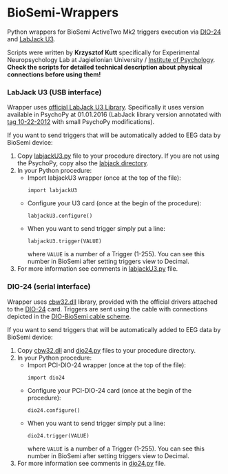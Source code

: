 # BioSemi-Wrappers

Python wrappers for BioSemi ActiveTwo Mk2 triggers execution via [DIO-24] and [LabJack U3].

Scripts were written by **Krzysztof Kutt** specifically for Experimental Neuropsychology Lab at Jagiellonian University / [Institute of Psychology]. __Check the scripts for detailed technical description about physical connections before using them!__

### LabJack U3 (USB interface)

Wrapper uses [official LabJack U3 Library]. Specifically it uses version available in PsychoPy at 01.01.2016 (LabJack library version annotated with [tag 10-22-2012] with small PsychoPy modifications).

If you want to send triggers that will be automatically added to EEG data by BioSemi device:
 1. Copy [labjackU3.py] file to your procedure directory. If you are not using the PsychoPy, copy also the [labjack directory].
 2. In your Python procedure:
    - Import labjackU3 wrapper (once at the top of the file):
      ``` 
      import labjackU3
      ```
    - Configure your U3 card (once at the begin of the procedure):
      ``` 
      labjackU3.configure()
      ```
    - When you want to send trigger simply put a line:
      ``` 
      labjackU3.trigger(VALUE)
      ```
      where `VALUE` is a number of a Trigger (1-255). You can see this number in BioSemi after setting triggers view to Decimal.
 3. For more information see comments in [labjackU3.py] file.

### DIO-24 (serial interface)

Wrapper uses [cbw32.dll] library, provided with the official drivers attached to the [DIO-24] card. Triggers are sent using the cable with connections depicted in the [DIO-BioSemi cable scheme].

If you want to send triggers that will be automatically added to EEG data by BioSemi device:
 1. Copy [cbw32.dll] and [dio24.py] files to your procedure directory.
 2. In your Python procedure:
    - Import PCI-DIO-24 wrapper (once at the top of the file):
      ``` 
      import dio24
      ```
    - Configure your PCI-DIO-24 card (once at the begin of the procedure):
      ``` 
      dio24.configure()
      ```
    - When you want to send trigger simply put a line:
      ``` 
      dio24.trigger(VALUE)
      ```
      where `VALUE` is a number of a Trigger (1-255). You can see this number in BioSemi after setting triggers view to Decimal.
 3. For more information see comments in [dio24.py] file.


[DIO-24]: <http://www.mccdaq.com/pci-data-acquisition/PCI-DIO24-Series.aspx>
[LabJack U3]: <https://labjack.com/products/u3>
[Institute of Psychology]: <http://www.psychologia.uj.edu.pl/index.php/eng/>
[official LabJack U3 Library]: <https://github.com/labjack/LabJackPython>
[tag 10-22-2012]: <https://github.com/labjack/LabJackPython/tree/10-22-2012>
[labjack directory]: <labjack/>
[labjackU3.py]: <labjackU3.py>
[cbw32.dll]: <cbw32.dll>
[dio24.py]: <dio24.py>
[DIO-BioSemi cable scheme]: <DIO-BioSemi%20cable.pdf>
